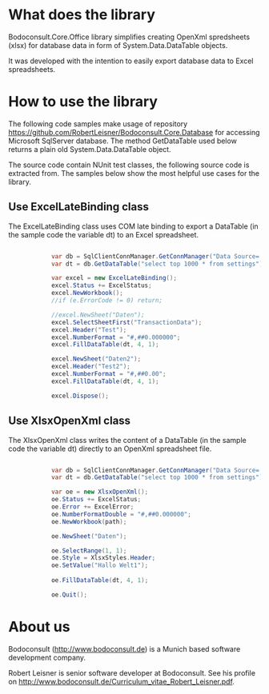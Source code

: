 # What does the library

Bodoconsult.Core.Office library simplifies creating OpenXml spredsheets (xlsx) for database data in form of System.Data.DataTable objects.

It was developed with the intention to easily export database data to Excel spreadsheets.

# How to use the library

The following code samples make usage of repository <https://github.com/RobertLeisner/Bodoconsult.Core.Database> for accessing Microsoft SqlServer database.
The method GetDataTable used below returns a plain old System.Data.DataTable object.

The source code contain NUnit test classes, the following source code is extracted from. The samples below show the most helpful use cases for the library.

## Use ExcelLateBinding class

The ExcelLateBinding class uses COM late binding to export a DataTable (in the sample code the variable dt) to an Excel spreadsheet.

``` csharp

            var db = SqlClientConnManager.GetConnManager("Data Source=.\\SQLEXPRESS;Initial Catalog=MediaDb;Integrated Security=True");
            var dt = db.GetDataTable("select top 1000 * from settings");

            var excel = new ExcelLateBinding();
            excel.Status += ExcelStatus;
            excel.NewWorkbook();
            //if (e.ErrorCode != 0) return;

            //excel.NewSheet("Daten");
            excel.SelectSheetFirst("TransactionData");
            excel.Header("Test");
            excel.NumberFormat = "#,##0.000000";
            excel.FillDataTable(dt, 4, 1);

            excel.NewSheet("Daten2");
            excel.Header("Test2");
            excel.NumberFormat = "#,##0.00";
            excel.FillDataTable(dt, 4, 1);

            excel.Dispose();

```

## Use XlsxOpenXml class

The XlsxOpenXml class writes the content of a DataTable (in the sample code the variable dt) directly to an OpenXml spreadsheet file.

``` csharp

            var db = SqlClientConnManager.GetConnManager("Data Source=.\\SQLEXPRESS;Initial Catalog=MediaDb;Integrated Security=True");
            var dt = db.GetDataTable("select top 1000 * from settings");

            var oe = new XlsxOpenXml();
            oe.Status += ExcelStatus;
            oe.Error += ExcelError;
            oe.NumberFormatDouble = "#,##0.000000";
            oe.NewWorkbook(path);

            oe.NewSheet("Daten");

            oe.SelectRange(1, 1);
            oe.Style = XlsxStyles.Header;
            oe.SetValue("Hallo Welt1");
			
            oe.FillDataTable(dt, 4, 1);

            oe.Quit();

```

# About us

Bodoconsult (<http://www.bodoconsult.de>) is a Munich based software development company.

Robert Leisner is senior software developer at Bodoconsult. See his profile on <http://www.bodoconsult.de/Curriculum_vitae_Robert_Leisner.pdf>.

